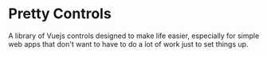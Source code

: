 # Pretty Controls

A library of Vuejs controls designed to make life easier, especially for simple web apps that don't want to have to do a lot of work just to set things up.